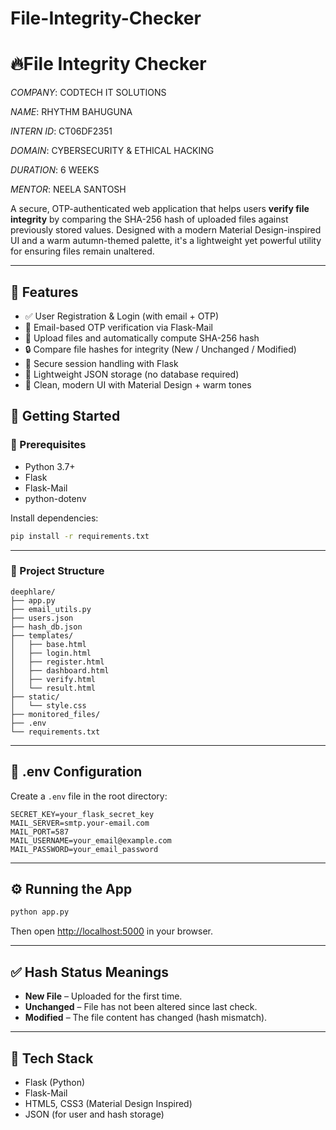 # File-Integrity-Checker
# 🔥File Integrity Checker

*COMPANY*: CODTECH IT SOLUTIONS

*NAME*: RHYTHM BAHUGUNA

*INTERN ID*: CT06DF2351

*DOMAIN*: CYBERSECURITY & ETHICAL HACKING

*DURATION*: 6 WEEKS

*MENTOR*: NEELA SANTOSH

A secure, OTP-authenticated web application that helps users **verify file integrity** by comparing the SHA-256 hash of uploaded files against previously stored values. Designed with a modern Material Design-inspired UI and a warm autumn-themed palette, it's a lightweight yet powerful utility for ensuring files remain unaltered.

---

## 📌 Features

- ✅ User Registration & Login (with email + OTP)
- 📧 Email-based OTP verification via Flask-Mail
- 🧾 Upload files and automatically compute SHA-256 hash
- 🔒 Compare file hashes for integrity (New / Unchanged / Modified)
- 🧠 Secure session handling with Flask
- 💾 Lightweight JSON storage (no database required)
- 🎨 Clean, modern UI with Material Design + warm tones

## 🚀 Getting Started

### 🔧 Prerequisites

- Python 3.7+
- Flask
- Flask-Mail
- python-dotenv

Install dependencies:

```bash
pip install -r requirements.txt
```

---

### 📁 Project Structure

```
deephlare/
├── app.py
├── email_utils.py
├── users.json
├── hash_db.json
├── templates/
│   ├── base.html
│   ├── login.html
│   ├── register.html
│   ├── dashboard.html
│   ├── verify.html
│   └── result.html
├── static/
│   └── style.css
├── monitored_files/
├── .env
└── requirements.txt
```

---

## 🔐 .env Configuration

Create a `.env` file in the root directory:

```env
SECRET_KEY=your_flask_secret_key
MAIL_SERVER=smtp.your-email.com
MAIL_PORT=587
MAIL_USERNAME=your_email@example.com
MAIL_PASSWORD=your_email_password
```

---

## ⚙️ Running the App

```bash
python app.py
```

Then open [http://localhost:5000](http://localhost:5000) in your browser.

---

## ✅ Hash Status Meanings

- **New File** – Uploaded for the first time.
- **Unchanged** – File has not been altered since last check.
- **Modified** – The file content has changed (hash mismatch).

---

## 🧠 Tech Stack

- Flask (Python)
- Flask-Mail
- HTML5, CSS3 (Material Design Inspired)
- JSON (for user and hash storage)

